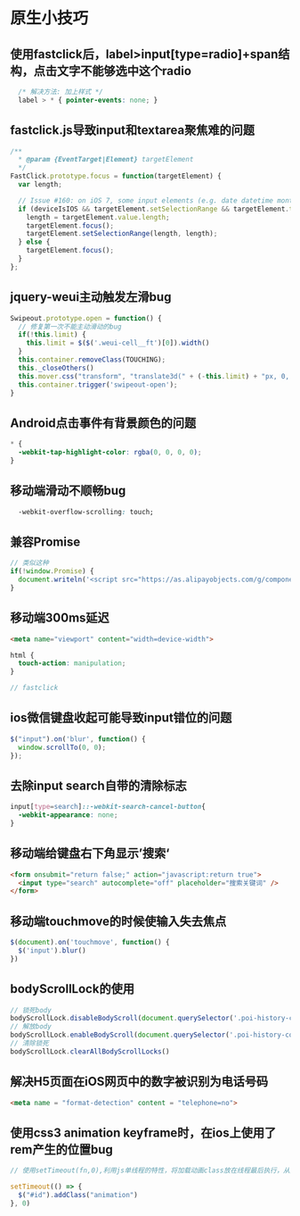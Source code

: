 # 原生小技巧

## 使用fastclick后，label>input[type=radio]+span结构，点击文字不能够选中这个radio
```css
  /* 解决方法: 加上样式 */
  label > * { pointer-events: none; }
```


## fastclick.js导致input和textarea聚焦难的问题
```javascript
/**
  * @param {EventTarget|Element} targetElement
  */
FastClick.prototype.focus = function(targetElement) {
  var length;

  // Issue #160: on iOS 7, some input elements (e.g. date datetime month) throw a vague TypeError on setSelectionRange. These elements don't have an integer value for the selectionStart and selectionEnd properties, but unfortunately that can't be used for detection because accessing the properties also throws a TypeError. Just check the type instead. Filed as Apple bug #15122724.
  if (deviceIsIOS && targetElement.setSelectionRange && targetElement.type.indexOf('date') !== 0 && targetElement.type !== 'time' && targetElement.type !== 'month') {
    length = targetElement.value.length;
    targetElement.focus();
    targetElement.setSelectionRange(length, length);
  } else {
    targetElement.focus();
  }
};
```

## jquery-weui主动触发左滑bug
```javascript
Swipeout.prototype.open = function() {
  // 修复第一次不能主动滑动的bug
  if(!this.limit) {
    this.limit = $($('.weui-cell__ft')[0]).width()
  }
  this.container.removeClass(TOUCHING);
  this._closeOthers()
  this.mover.css("transform", "translate3d(" + (-this.limit) + "px, 0, 0)");
  this.container.trigger('swipeout-open');
}
```

## Android点击事件有背景颜色的问题
```css
* {
  -webkit-tap-highlight-color: rgba(0, 0, 0, 0);
}
```

## 移动端滑动不顺畅bug
```css
  -webkit-overflow-scrolling: touch;
```

## 兼容Promise
```javascript
// 类似这种
if(!window.Promise) {
  document.writeln('<script src="https://as.alipayobjects.com/g/component/es6-promise/3.2.2/es6-promise.min.js"'+'>'+'<'+'/'+'script>');
}
```
## 移动端300ms延迟
```html
<meta name="viewport" content="width=device-width">
```
```css
html {
  touch-action: manipulation;
}
```
```javascript
// fastclick
```

## ios微信键盘收起可能导致input错位的问题
```javascript
$("input").on('blur', function() {
  window.scrollTo(0, 0);
});
```

## 去除input search自带的清除标志
```css
input[type=search]::-webkit-search-cancel-button{
  -webkit-appearance: none;
}
```

## 移动端给键盘右下角显示’搜索‘
```html
<form onsubmit="return false;" action="javascript:return true">
  <input type="search" autocomplete="off" placeholder="搜索关键词" />
</form>
```

## 移动端touchmove的时候使输入失去焦点
```js
$(document).on('touchmove', function() {
  $('input').blur()
})
```

## bodyScrollLock的使用
```js
// 锁死body
bodyScrollLock.disableBodyScroll(document.querySelector('.poi-history-content'));
// 解放body
bodyScrollLock.enableBodyScroll(document.querySelector('.poi-history-content'));
// 清除锁死
bodyScrollLock.clearAllBodyScrollLocks()
```

## 解决H5页面在iOS网页中的数字被识别为电话号码
```html
<meta name = "format-detection" content = "telephone=no">
```

## 使用css3 animation keyframe时，在ios上使用了rem产生的位置bug
```js
// 使用setTimeout(fn,0),利用js单线程的特性，将加载动画class放在线程最后执行，从而使动画表现正常。

setTimeout(() => {
  $("#id").addClass("animation")
}, 0)
```